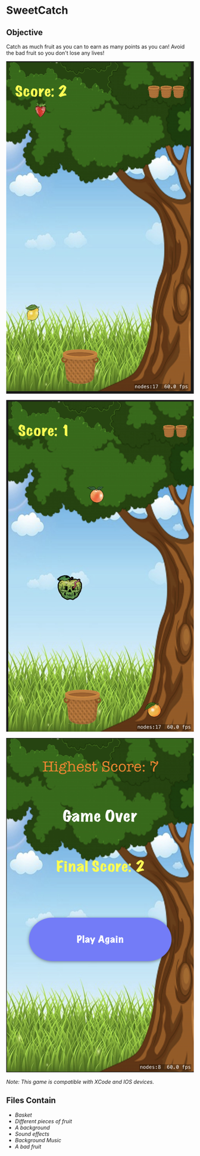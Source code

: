 # SweetCatch

## Objective

Catch as much fruit as you can to earn as many points as you can! Avoid the bad fruit so you don't lose any lives!

![alt text](https://github.com/bsimps01/SweetCatch/blob/master/Screen%20Shot%202020-07-17%20at%208.08.55%20PM.png)

![alt text](https://github.com/bsimps01/SweetCatch/blob/master/Screen%20Shot%202020-07-17%20at%208.09.14%20PM.png)

![alt text](https://github.com/bsimps01/SweetCatch/blob/master/Screen%20Shot%202020-07-17%20at%208.09.38%20PM.png)

*Note: This game is compatible with XCode and IOS devices.*

## Files Contain
- *Basket*
- *Different pieces of fruit*
- *A background*
- *Sound effects*
- *Background Music*
- *A bad fruit*
